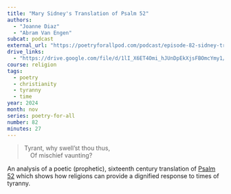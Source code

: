 ```yaml
---
title: "Mary Sidney's Translation of Psalm 52"
authors:
  - "Joanne Diaz"
  - "Abram Van Engen"
subcat: podcast
external_url: "https://poetryforallpod.com/podcast/episode-82-sidney-translation-of-psalm-52/"
drive_links:
  - "https://drive.google.com/file/d/1lI_X6ET4Omi_hJUnDpEkXjsFBOmcYmy1/view?usp=drivesdk"
course: religion
tags:
  - poetry
  - christianity
  - tyranny
  - time
year: 2024
month: nov
series: poetry-for-all
number: 82
minutes: 27
---
```


> Tyrant, why swell’st thou thus,  
 Of mischief vaunting?

An analysis of a poetic (prophetic), sixteenth century translation of
[Psalm 52](https://www.biblegateway.com/passage/?search=Psalm%2052&version=NIV)
which shows how religions can provide a dignified response to times of tyranny.

